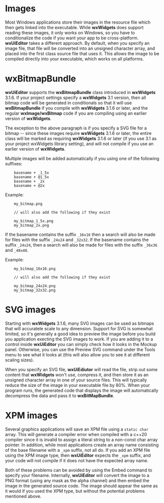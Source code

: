 # Images

Most Windows applications store their images in the resource file which then gets linked into the executable. While **wxWidgets** does support reading these images, it only works on Windows, so you have to conditionalize the code if you want your app to be cross-platform. **wxUiEditor** takes a different approach. By default, when you specify an image file, that file will be converted into an unsigned character array, and placed into the first class source file that uses it. This allows the image to be compiled directly into your executable, which works on all platforms.

# wxBitmapBundle

**wxUiEditor** supports the **wxBitmapBundle** class introduced in **wxWidgets** 3.1.6. If your project settings specify a **wxWidgets** 3.1 version, then all bitmap code will be generated in conditionals so that it will use **wxBitmapBundle** if you compile with **wxWidgets** 3.1.6 or later, and the regular **wxImage/wxBitmap** code if you are compiling using an earlier version of **wxWidgets**.

The exception to the above paragraph is if you specify a SVG file for a bitmap -- since these images require **wxWidgets** 3.1.6 or later, the entire class will be marked as requiring **wxWidgets** 3.1.6 or later (if you use 3.1 as your project wxWidgets library setting), and will not compile if you use an earlier version of **wxWidgets**.

Multiple images will be added automatically if you using one of the following suffixes:

```
    basename + _1_5x
    basename + @1_5x
    basename + _2x
    basename + @2x
```

Example:

```
    my_bitmap.png

    // will also add the following if they exist

    my_bitmap_1_5x.png
    my_bitmap_2x.png
```

If the basename contains the suffix `_16x16` then a search will also be made for files with the suffix `_24x24` and `_32x32`. If the basename contains the suffix `_24x24`, then a search will also be made for files with the suffix `_36x36` and `_48x48`.

Example:

```
    my_bitmap_16x16.png

    // will also add the following if they exist

    my_bitmap_24x24.png
    my_bitmap_32x32.png
```

# SVG images

Starting with **wxWidgets** 3.1.6, many SVG images can be used as bitmaps that will accuratele scale to any dimension. Support for SVG is somewhat limited, so it's generally a good idea to preview the image before you build you application execting the SVG images to work. If you are adding it to a control inside **wxUiEditor** you can simply check how it looks in the Mockup panel. Otherwise, you can use the Preview SVG command under the Tools menu to see what it looks at (this will also allow you to see it at different scaling sizes).

When you specify an SVG file, **wxUiEdiutor** will read the file, strip out some content that **wxWidgets** won't use, compress it, and then store it as an unsigned character array in one of your source files. This will typically reduce the size of the image in your executable file by 80%. When your program runs, the generated code that displays the image will automatically decompress the data and pass it to **wxBitMapBundle**.

# XPM images

Several graphics applications will save an XPM file using a `static char` array. This will generate a compiler error when compiled with a c++20 compiler since it is invalid to assign a literal string to a non-const char array pointer. In addition, while most applications create an array name consisting of the base filename with a `_xpm` suffix, not all do. If you add an XPM file using the XPM image type, then **wxUiEditor** expects the `_xpm` suffix, and your code will not compile if it does not have the expected array name.

Both of these problems can be avoided by using the Embed command to specify your filename. Internally, **wxUiEditor** will convert the image to a PNG format (using any mask as the alpha channel) and then embed the image in the generated source code. The image should appear the same as it would if you used the XPM type, but without the potential problems mentioned above.
